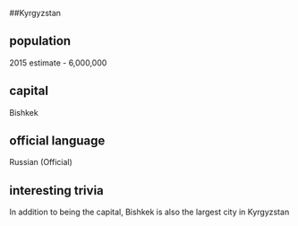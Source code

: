 ##Kyrgyzstan
## population
2015 estimate - 6,000,000

## capital
Bishkek
 
## official language
Russian (Official)

## interesting trivia
In addition to being the capital, Bishkek is also the largest city in Kyrgyzstan


